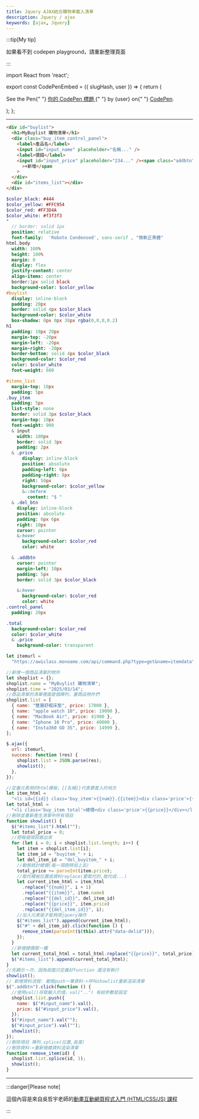```yaml
---
title: Jquery AJAX結合購物車載入清單
description: Jquery / ajax
keywords: [ajax, Jquery]
---
```


:::tip[My tip]

如果看不到 codepen playground，請重新整理頁面

:::

import React from 'react';

export const CodePenEmbed = ({ slugHash, user }) => {
return (

<p
className="codepen"
data-height="300"
data-default-tab="html,result"
data-slug-hash={slugHash}
data-user={user}
style={{ border: "2px solid #ccc", margin: "1em 0", padding: "1em" }} >
<span>
See the Pen{" "}
<a href={`https://codepen.io/${user}/pen/${slugHash}`}>
你的 CodePen 標題
</a>{" "}
by {user} on{" "}
<a href="https://codepen.io/">CodePen</a>.
</span>
<script async src="https://cpwebassets.codepen.io/assets/embed/ei.js"></script>
</p>
);
};

<CodePenEmbed slugHash="wBvPbME" user="Retsnom" />

---

```html title="index.html"
<div id="buylist">
  <h1>MyBuylist 購物清單</h1>
  <div class="buy_item control_panel">
    <label>產品名</label>
    <input id="input_name" placeholder="名稱..." />
    <label>價錢</label>
    <input id="input_price" placeholder="234..." /><span class="addbtn"
      >+新增</span
    >
  </div>
  <div id="items_list"></div>
</div>
```

```sass title="style.sass"
$color_black: #444
$color_yellow: #FFC954
$color_red: #FF3D4A
$color_white: #f3f3f3
*
  // border: solid 1px
  position: relative
  font-family:  'Roboto Condensed', sans-serif , "微軟正黑體"
html,body
  width: 100%
  height: 100%
  margin: 0
  display: flex
  justify-content: center
  align-items: center
  border:1px solid black
  background-color: $color_yellow
#buylist
  display: inline-block
  padding: 20px
  border: solid 4px $color_black
  background-color: $color_white
  box-shadow: 0px 0px 30px rgba(0,0,0,0.2)
h1
  padding: 10px 20px
  margin-top: -20px
  margin-left: -20px
  margin-right: -20px
  border-bottom: solid 4px $color_black
  background-color: $color_red
  color: $color_white
  font-weight: 600

#items_list
  margin-top: 10px
  padding: 5px
.buy_item
  padding: 5px
  list-style: none
  border: solid 3px $color_black
  margin-top: 10px
  font-weight: 900
  & input
    width: 100px
    border: solid 3px
    padding: 2px
  & .price
      display: inline-block
      position: absolute
      padding-left: 8px
      padding-right: 8px
      right: 50px
      background-color: $color_yellow
      &::before
        content: "$ "
  & .del_btn
    display: inline-block
    position: absolute
    padding: 0px 6px
    right: 10px
    cursor: pointer
    &:hover
      background-color: $color_red
      color: white

  & .addbtn
    cursor: pointer
    margin-left: 10px
    padding: 5px
    border: solid 3px $color_black

    &:hover
      background-color: $color_red
      color: white
.control_panel
  padding: 20px

.total
  background-color: $color_red
  color: $color_white
  & .price
    background-color: transparent
```

```js title="script.js"
let itemurl =
  "https://awiclass.monoame.com/api/command.php?type=get&name=itemdata";

//新增一個商品清單的物件
let shoplist = {};
shoplist.name = "MyBuylist 購物清單";
shoplist.time = "2025/03/14";
//商品清單的清單裡面是個陣列，塞商品物件們
shoplist.list = [
  { name: "雙層舒眠床墊", price: 17000 },
  { name: "apple watch 10", price: 19000 },
  { name: "MacBook Air", price: 41900 },
  { name: "Iphone 16 Pro", price: 40000 },
  { name: "Insta360 GO 3S", price: 14999 },
];

$.ajax({
  url: itemurl,
  success: function (res) {
    shoplist.list = JSON.parse(res);
    showlist();
  },
});

//定義元素用的html模板，{{名稱}}代表要套入的地方
let item_html =
  "<li id={{id}} class='buy_item'>{{num}}.{{item}}<div class='price'>{{price}}</div><div id={{del_id}} data-delid={{del_item_id}} class='del_btn'>X</div></li>";
let total_html =
  "<li class='buy_item total'>總價<div class='price'>{{price}}</div></li>";
//刪除並重新產生清單中所有項目
function showlist() {
  $("#items_list").html("");
  let total_price = 0;
  //把每個項目做出來
  for (let i = 0; i < shoplist.list.length; i++) {
    let item = shoplist.list[i];
    let item_id = "buyitem_" + i;
    let del_item_id = "del_buyitem_" + i;
    //動態統計總價(每一項跑時加上去)
    total_price += parseInt(item.price);
    //取代模板位置成資料replace(要取代的,取代成...)
    let current_item_html = item_html
      .replace("{{num}}", i + 1)
      .replace("{{item}}", item.name)
      .replace("{{del_id}}", del_item_id)
      .replace("{{price}}", item.price)
      .replace("{{del_item_id}}", i);
    //加入元素後才能夠用jquery操作
    $("#items_list").append(current_item_html);
    $("#" + del_item_id).click(function () {
      remove_item(parseInt($(this).attr("data-delid")));
    });
  }
  //新增總價那一欄
  let current_total_html = total_html.replace("{{price}}", total_price);
  $("#items_list").append(current_total_html);
}
//先顯示一次，因為前面只定義好function 還沒有執行
showlist();
// 新增資料流程: 動態push一筆資料->呼叫showlist重新渲染清單
$(".addbtn").click(function () {
  //使用val()存取輸入的值，val("..") 有給參數是設定
  shoplist.list.push({
    name: $("#input_name").val(),
    price: $("#input_price").val(),
  });
  $("#input_name").val("");
  $("#input_price").val("");
  showlist();
});
//刪除項目 陣列.splice(位置,長度)
//刪除資料->重新根據資料渲染清單
function remove_item(id) {
  shoplist.list.splice(id, 1);
  showlist();
}
```

---

:::danger[Please note]

這個內容是來自吳哲宇老師的[動畫互動網頁程式入門 (HTML/CSS/JS) 課程](https://hahow.in/courses/56189df9df7b3d0b005c6639)

:::
